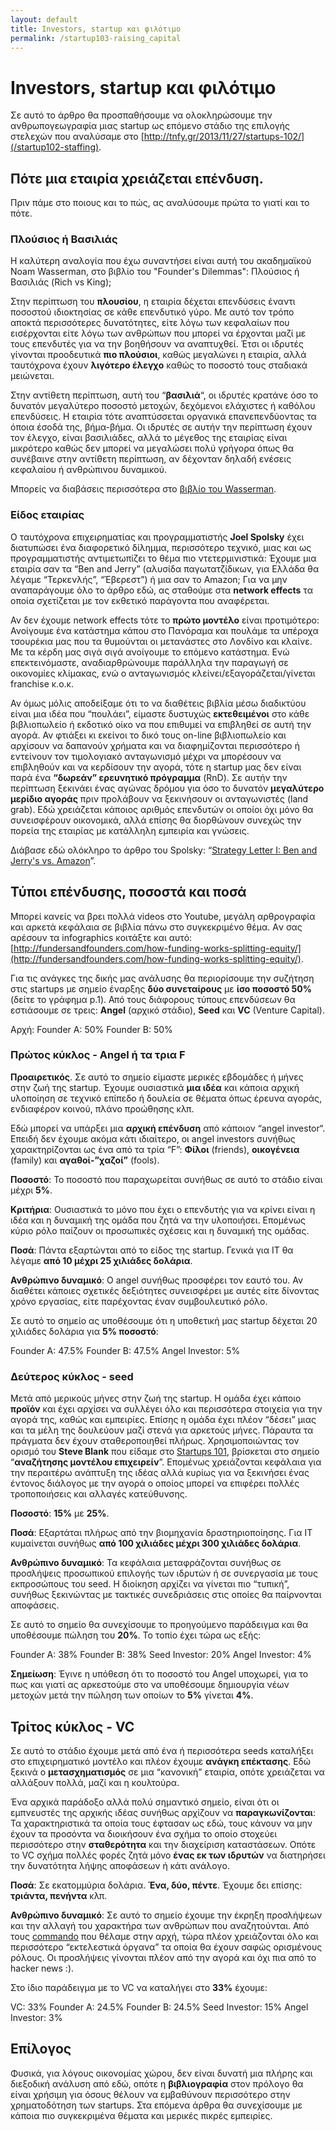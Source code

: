```yaml
---
layout: default
title: Investors, startup και φιλότιμο
permalink: /startup103-raising_capital
---
```


# Investors, startup και φιλότιμο

Σε αυτό το άρθρο θα προσπαθήσουμε να ολοκληρώσουμε την ανθρωπογεωγραφία μιας startup ως επόμενο στάδιο της επιλογής στελεχών που αναλύσαμε στο [http://tnfy.gr/2013/11/27/startups-102/](/startup102-staffing).

## Πότε μια εταιρία χρειάζεται επένδυση.

Πριν πάμε στο ποιους και το πώς, ας αναλύσουμε πρώτα το γιατί και το πότε.

### Πλούσιος ή Βασιλιάς

Η καλύτερη αναλογία που έχω συναντήσει είναι αυτή του ακαδημαϊκού Noam Wasserman, στο βιβλίο του "Founder's Dilemmas": Πλούσιος ή Βασιλιάς (Rich vs King);

Στην περίπτωση του **πλουσίου**, η εταιρία δέχεται επενδύσεις έναντι ποσοστού ιδιοκτησίας σε κάθε επενδυτικό γύρο. Με αυτό τον τρόπο αποκτά περισσότερες δυνατότητες, είτε λόγω των κεφαλαίων που εισέρχονται είτε λόγω των ανθρώπων που μπορεί να έρχονται μαζί με τους επενδυτές για να την βοηθήσουν να αναπτυχθεί. Έτσι οι ιδρυτές γίνονται προοδευτικά **πιο πλούσιοι**, καθώς μεγαλώνει η εταιρία, αλλά ταυτόχρονα έχουν **λιγότερο έλεγχο** καθώς το ποσοστό τους σταδιακά μειώνεται.

Στην αντίθετη περίπτωση, αυτή του “**βασιλιά**“, οι ιδρυτές κρατάνε όσο το δυνατόν μεγαλύτερο ποσοστό μετοχών, δεχόμενοι ελάχιστες ή καθόλου επενδύσεις. Η εταιρία τότε αναπτύσσεται οργανικά επανεπενδύοντας τα όποια έσοδά της, βήμα-βήμα. Οι ιδρυτές σε αυτήν την περίπτωση έχουν τον έλεγχο, είναι βασιλιάδες, αλλά το μέγεθος της εταιρίας είναι μικρότερο καθώς δεν μπορεί να μεγαλώσει πολύ γρήγορα όπως θα συνέβαινε στην αντίθετη περίπτωση, αν δέχονταν δηλαδή ενέσεις κεφαλαίου ή ανθρώπινου δυναμικού.

Μπορείς να διαβάσεις περισσότερα στο [βιβλίο του Wasserman](http://www.noamwasserman.com/book/).

### Είδος εταιρίας

Ο ταυτόχρονα επιχειρηματίας και προγραμματιστής **Joel Spolsky** έχει διατυπώσει ένα διαφορετικό δίλημμα, περισσότερο τεχνικό, μιας και ως προγραμματιστής αντιμετωπίζει το θέμα πιο ντετερμινιστικά: Έχουμε μια εταιρία σαν τα “Ben and Jerry” (αλυσίδα παγωτατζίδικων, για Ελλάδα θα λέγαμε “Τερκενλής”, “Έβερεστ”) ή μια σαν το Amazon; Για να μην αναπαράγουμε όλο το άρθρο εδώ, ας σταθούμε στα **network effects** τα οποία σχετίζεται με τον εκθετικό παράγοντα που αναφέρεται.

Αν δεν έχουμε network effects τότε το **πρώτο μοντέλο** είναι προτιμότερο: Ανοίγουμε ένα κατάστημα κάπου στο Πανόραμα και πουλάμε τα υπέροχα τσουρέκια μας που τα θυμούνται οι μετανάστες στο Λονδίνο και κλαίνε. Με τα κέρδη μας σιγά σιγά ανοίγουμε το επόμενο κατάστημα. Ενώ επεκτεινόμαστε, αναδιαρθρώνουμε παράλληλα την παραγωγή σε οικονομίες κλίμακας, ενώ ο ανταγωνισμός κλείνει/εξαγοράζεται/γίνεται franchise κ.ο.κ.

Αν όμως μόλις αποδείξαμε ότι το να διαθέτεις βιβλία μέσω διαδικτύου είναι μια ιδέα που “πουλάει”, είμαστε δυστυχώς **εκτεθειμένοι** στο κάθε βιβλιοπωλείο ή εκδοτικό οίκο να που επιθυμεί να επιβληθεί σε αυτή την αγορά. Αν φτιάξει κι εκείνοι το δικό τους on-line βιβλιοπωλείο και αρχίσουν να δαπανούν χρήματα και να διαφημίζονται περισσότερο ή εντείνουν τον τιμολογιακό ανταγωνισμό μέχρι να μπορέσουν να επιβληθούν και να κερδίσουν την αγορά, τότε η startup μας δεν είναι παρά ένα **“δωρεάν” ερευνητικό πρόγραμμα** (RnD). Σε αυτήν την περίπτωση ξεκινάει ένας αγώνας δρόμου για όσο το δυνατόν **μεγαλύτερο μερίδιο αγοράς** πριν προλάβουν να ξεκινήσουν οι ανταγωνιστές (land grab). Εδώ χρειάζεται κάποιος αριθμός επενδυτών οι οποίοι όχι μόνο θα συνεισφέρουν οικονομικά, αλλά επίσης θα διορθώνουν συνεχώς την πορεία της εταιρίας με κατάλληλη εμπειρία και γνώσεις.

Διάβασε εδώ ολόκληρο το άρθρο του Spolsky: “[Strategy Letter I: Ben and Jerry's vs. Amazon](http://www.joelonsoftware.com/articles/fog0000000056.html)”.

## Τύποι επένδυσης, ποσοστά και ποσά

Μπορεί κανείς να βρει πολλά videos στο Youtube, μεγάλη αρθρογραφία και αρκετά κεφάλαια σε βιβλία πάνω στο συγκεκριμένο θέμα. Aν σας αρέσουν τα infographics κοιτάξτε και αυτό: [http://fundersandfounders.com/how-funding-works-splitting-equity/](http://fundersandfounders.com/how-funding-works-splitting-equity/).

Για τις ανάγκες της δικής μας ανάλυσης θα περιορίσουμε την συζήτηση στις startups με σημείο έναρξης **δύο συνεταίρους** με **ίσο ποσοστό 50%** (δείτε το γράφημα p.1). Από τους διάφορους τύπους επενδύσεων θα εστιάσουμε σε τρεις: **Angel** (αρχικό στάδιο), **Seed** και **VC** (Venture Capital).

Αρχή:
Founder A: 50%
Founder B: 50%

### Πρώτος κύκλος - Angel ή τα τρια F

**Προαιρετικός**. Σε αυτό το σημείο είμαστε μερικές εβδομάδες ή μήνες στην ζωή της startup. Έχουμε ουσιαστικά **μια ιδέα** και κάποια αρχική υλοποίηση σε τεχνικό επίπεδο ή δουλεία σε θέματα όπως έρευνα αγοράς, ενδιαφέρον κοινού, πλάνο προώθησης κλπ.

Εδώ μπορεί να υπάρξει μια **αρχική επένδυση** από κάποιον “angel investor“. Επειδή δεν έχουμε ακόμα κάτι ιδιαίτερο, οι angel investors συνήθως χαρακτηρίζονται ως ένα από τα τρία “F”: **Φίλοι** (friends), **οικογένεια** (family) και **αγαθοί-”χαζοί”** (fools).

**Ποσοστό**: Το ποσοστό που παραχωρείται συνήθως σε αυτό το στάδιο είναι μέχρι **5%**.

**Κριτήρια**: Ουσιαστικά το μόνο που έχει ο επενδυτής για να κρίνει είναι η ιδέα και η δυναμική της ομάδα που ζητά να την υλοποιήσει. Επομένως κύριο ρόλο παίζουν οι προσωπικές σχέσεις και η δυναμική της ομάδας.

**Ποσά**: Πάντα εξαρτώνται από το είδος της startup. Γενικά για IT θα λέγαμε **από 10 μέχρι 25 χιλιάδες δολάρια**.

**Ανθρώπινο δυναμικό**: Ο angel συνήθως προσφέρει τον εαυτό του. Αν διαθέτει κάποιες σχετικές δεξιότητες συνεισφέρει με αυτές είτε δίνοντας χρόνο εργασίας, είτε παρέχοντας έναν συμβουλευτικό ρόλο.

Σε αυτό το σημείο ας υποθέσουμε ότι η υποθετική μας startup δέχεται 20 χιλιάδες δολάρια για **5% ποσοστό**:

Founder A: 47.5%
Founder B: 47.5%
Angel Investor: 5%

### Δεύτερος κύκλος - seed

Μετά από μερικούς μήνες στην ζωή της startup. Η ομάδα έχει κάποιο **προϊόν** και έχει αρχίσει να συλλέγει όλο και περισσότερα στοιχεία για την αγορά της, καθώς και εμπειρίες. Επίσης η ομάδα έχει πλέον “δέσει” μιας και τα μέλη της δουλεύουν μαζί στενά για αρκετούς μήνες. Πάραυτα τα πράγματα δεν έχουν σταθεροποιηθεί πλήρως. Χρησιμοποιώντας τον ορισμό του **Steve Blank** που είδαμε στο [Startups 101](/startup101-definitions), βρίσκεται στο σημείο “**αναζήτησης μοντέλου επιχειρείν**”. Επομένως χρειάζονται κεφάλαια για την περαιτέρω ανάπτυξη της ιδέας αλλά κυρίως για να ξεκινήσει ένας έντονος διάλογος με την αγορά ο οποίος μπορεί να επιφέρει πολλές τροποποιήσεις και αλλαγές κατεύθυνσης.

**Ποσοστό**: **15%** με **25%**.

**Ποσά**: Εξαρτάται πλήρως από την βιομηχανία δραστηριοποίησης. Για IT κυμαίνεται συνήθως **από 100 χιλιάδες μέχρι 300 χιλιάδες δολάρια**.

**Ανθρώπινο δυναμικό**: Τα κεφάλαια μεταφράζονται συνήθως σε προσλήψεις προσωπικού επιλογής των ιδρυτών ή σε συνεργασία με τους εκπροσώπους του seed. Η διοίκηση αρχίζει να γίνεται πιο “τυπική”, συνήθως ξεκινώντας με τακτικές συνεδριάσεις στις οποίες θα παίρνονται αποφάσεις.

Σε αυτό το σημείο θα συνεχίσουμε το προηγούμενο παράδειγμα και θα υποθέσουμε πώληση του **20%**. Το τοπίο έχει τώρα ως εξής:

Founder A: 38%
Founder B: 38%
Seed Investor: 20%
Angel Investor: 4%

**Σημείωση**: Έγινε η υπόθεση ότι το ποσοστό του Angel υποχωρεί, για το πως και γιατί ας αρκεστούμε στο να υποθέσουμε δημιουργία νέων μετοχών μετά την πώληση των οποίων το **5%** γίνεται **4%**.

## Τρίτος κύκλος - VC

Σε αυτό το στάδιο έχουμε μετά από ένα ή περισσότερα seeds καταλήξει στο επιχειρηματικό μοντέλο και πλέον έχουμε **ανάγκη επέκτασης**. Εδώ ξεκινά ο **μετασχηματισμός** σε μια “κανονική” εταιρία, οπότε χρειάζεται να αλλάξουν πολλά, μαζί και η κουλτούρα.

Ένα αρχικά παράδοξο αλλά πολύ σημαντικό σημείο, είναι ότι οι εμπνευστές της αρχικής ιδέας συνήθως αρχίζουν να **παραγκωνίζονται**: Τα χαρακτηριστικά τα οποία τους έφτασαν ως εδώ, τους κάνουν να μην έχουν τα προσόντα να διοικήσουν ένα σχήμα το οποίο στοχεύει περισσότερο στην **σταθερότητα** και την διαχείριση καταστάσεων. Οπότε το VC σχήμα πολλές φορές ζητά μόνο **ένας εκ των ιδρυτών** να διατηρήσει την δυνατότητα λήψης αποφάσεων ή κάτι ανάλογο.

**Ποσά**: Σε εκατομμύρια δολάρια. **Ένα, δύο, πέντε**. Έχουμε δει επίσης: **τριάντα, πενήντα** κλπ.

**Ανθρώπινο δυναμικό**: Σε αυτό το σημείο έχουμε την έκρηξη προσλήψεων και την αλλαγή του χαρακτήρα των ανθρώπων που αναζητούνται. Από τους [commando](/startup102-staffing) που θέλαμε στην αρχή, τώρα πλέον χρειάζονται όλο και περισσότερο “εκτελεστικά όργανα” τα οποία θα έχουν σαφώς ορισμένους ρόλους. Οι προσλήψεις γίνονται πλέον από την αγορά και όχι πια από το hacker news :).

Στο ίδιο παράδειγμα με το VC να καταλήγει στο **33%** έχουμε:

VC: 33%
Founder A: 24.5%
Founder B: 24.5%
Seed Investor: 15%
Angel Investor: 3%

## Επίλογος

Φυσικά, για λόγους οικονομίας χώρου, δεν είναι δυνατή μια πλήρης και διεξοδική ανάλυση από εδώ, οπότε η **βιβλιογραφία** στον πρόλογο θα είναι χρήσιμη για όσους θέλουν να εμβαθύνουν περισσότερο στην χρηματοδότηση των startups. Στα επόμενα άρθρα θα συνεχίσουμε με κάποια πιο συγκεκριμένα θέματα και μερικές πικρές εμπειρίες.
